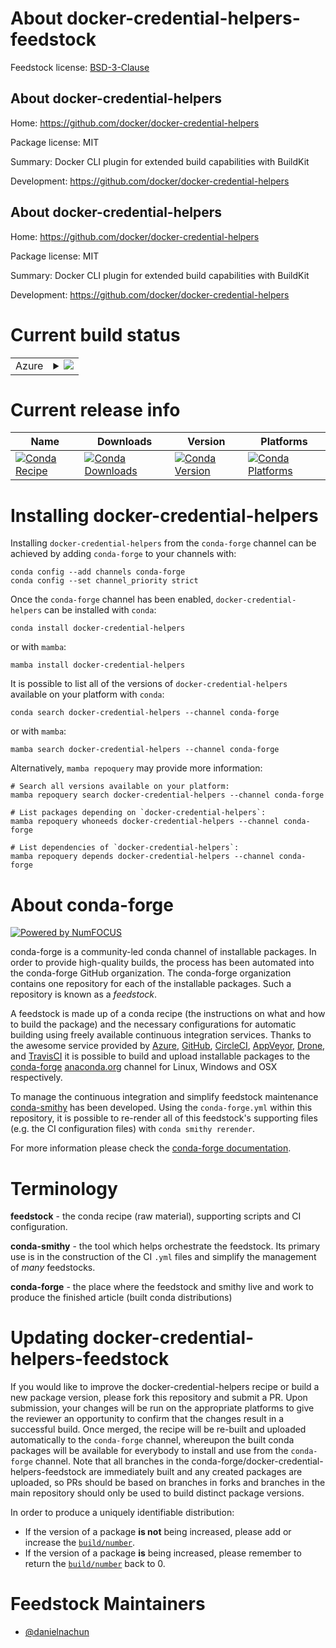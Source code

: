 About docker-credential-helpers-feedstock
=========================================

Feedstock license: [BSD-3-Clause](https://github.com/conda-forge/docker-credential-helpers-feedstock/blob/main/LICENSE.txt)


About docker-credential-helpers
-------------------------------

Home: https://github.com/docker/docker-credential-helpers

Package license: MIT

Summary: Docker CLI plugin for extended build capabilities with BuildKit

Development: https://github.com/docker/docker-credential-helpers

About docker-credential-helpers
-------------------------------

Home: https://github.com/docker/docker-credential-helpers

Package license: MIT

Summary: Docker CLI plugin for extended build capabilities with BuildKit

Development: https://github.com/docker/docker-credential-helpers

Current build status
====================


<table>
    
  <tr>
    <td>Azure</td>
    <td>
      <details>
        <summary>
          <a href="https://dev.azure.com/conda-forge/feedstock-builds/_build/latest?definitionId=23474&branchName=main">
            <img src="https://dev.azure.com/conda-forge/feedstock-builds/_apis/build/status/docker-credential-helpers-feedstock?branchName=main">
          </a>
        </summary>
        <table>
          <thead><tr><th>Variant</th><th>Status</th></tr></thead>
          <tbody><tr>
              <td>linux_64</td>
              <td>
                <a href="https://dev.azure.com/conda-forge/feedstock-builds/_build/latest?definitionId=23474&branchName=main">
                  <img src="https://dev.azure.com/conda-forge/feedstock-builds/_apis/build/status/docker-credential-helpers-feedstock?branchName=main&jobName=linux&configuration=linux%20linux_64_" alt="variant">
                </a>
              </td>
            </tr><tr>
              <td>linux_aarch64</td>
              <td>
                <a href="https://dev.azure.com/conda-forge/feedstock-builds/_build/latest?definitionId=23474&branchName=main">
                  <img src="https://dev.azure.com/conda-forge/feedstock-builds/_apis/build/status/docker-credential-helpers-feedstock?branchName=main&jobName=linux&configuration=linux%20linux_aarch64_" alt="variant">
                </a>
              </td>
            </tr><tr>
              <td>linux_ppc64le</td>
              <td>
                <a href="https://dev.azure.com/conda-forge/feedstock-builds/_build/latest?definitionId=23474&branchName=main">
                  <img src="https://dev.azure.com/conda-forge/feedstock-builds/_apis/build/status/docker-credential-helpers-feedstock?branchName=main&jobName=linux&configuration=linux%20linux_ppc64le_" alt="variant">
                </a>
              </td>
            </tr><tr>
              <td>osx_64</td>
              <td>
                <a href="https://dev.azure.com/conda-forge/feedstock-builds/_build/latest?definitionId=23474&branchName=main">
                  <img src="https://dev.azure.com/conda-forge/feedstock-builds/_apis/build/status/docker-credential-helpers-feedstock?branchName=main&jobName=osx&configuration=osx%20osx_64_" alt="variant">
                </a>
              </td>
            </tr><tr>
              <td>osx_arm64</td>
              <td>
                <a href="https://dev.azure.com/conda-forge/feedstock-builds/_build/latest?definitionId=23474&branchName=main">
                  <img src="https://dev.azure.com/conda-forge/feedstock-builds/_apis/build/status/docker-credential-helpers-feedstock?branchName=main&jobName=osx&configuration=osx%20osx_arm64_" alt="variant">
                </a>
              </td>
            </tr><tr>
              <td>win_64</td>
              <td>
                <a href="https://dev.azure.com/conda-forge/feedstock-builds/_build/latest?definitionId=23474&branchName=main">
                  <img src="https://dev.azure.com/conda-forge/feedstock-builds/_apis/build/status/docker-credential-helpers-feedstock?branchName=main&jobName=win&configuration=win%20win_64_" alt="variant">
                </a>
              </td>
            </tr>
          </tbody>
        </table>
      </details>
    </td>
  </tr>
</table>

Current release info
====================

| Name | Downloads | Version | Platforms |
| --- | --- | --- | --- |
| [![Conda Recipe](https://img.shields.io/badge/recipe-docker--credential--helpers-green.svg)](https://anaconda.org/conda-forge/docker-credential-helpers) | [![Conda Downloads](https://img.shields.io/conda/dn/conda-forge/docker-credential-helpers.svg)](https://anaconda.org/conda-forge/docker-credential-helpers) | [![Conda Version](https://img.shields.io/conda/vn/conda-forge/docker-credential-helpers.svg)](https://anaconda.org/conda-forge/docker-credential-helpers) | [![Conda Platforms](https://img.shields.io/conda/pn/conda-forge/docker-credential-helpers.svg)](https://anaconda.org/conda-forge/docker-credential-helpers) |

Installing docker-credential-helpers
====================================

Installing `docker-credential-helpers` from the `conda-forge` channel can be achieved by adding `conda-forge` to your channels with:

```
conda config --add channels conda-forge
conda config --set channel_priority strict
```

Once the `conda-forge` channel has been enabled, `docker-credential-helpers` can be installed with `conda`:

```
conda install docker-credential-helpers
```

or with `mamba`:

```
mamba install docker-credential-helpers
```

It is possible to list all of the versions of `docker-credential-helpers` available on your platform with `conda`:

```
conda search docker-credential-helpers --channel conda-forge
```

or with `mamba`:

```
mamba search docker-credential-helpers --channel conda-forge
```

Alternatively, `mamba repoquery` may provide more information:

```
# Search all versions available on your platform:
mamba repoquery search docker-credential-helpers --channel conda-forge

# List packages depending on `docker-credential-helpers`:
mamba repoquery whoneeds docker-credential-helpers --channel conda-forge

# List dependencies of `docker-credential-helpers`:
mamba repoquery depends docker-credential-helpers --channel conda-forge
```


About conda-forge
=================

[![Powered by
NumFOCUS](https://img.shields.io/badge/powered%20by-NumFOCUS-orange.svg?style=flat&colorA=E1523D&colorB=007D8A)](https://numfocus.org)

conda-forge is a community-led conda channel of installable packages.
In order to provide high-quality builds, the process has been automated into the
conda-forge GitHub organization. The conda-forge organization contains one repository
for each of the installable packages. Such a repository is known as a *feedstock*.

A feedstock is made up of a conda recipe (the instructions on what and how to build
the package) and the necessary configurations for automatic building using freely
available continuous integration services. Thanks to the awesome service provided by
[Azure](https://azure.microsoft.com/en-us/services/devops/), [GitHub](https://github.com/),
[CircleCI](https://circleci.com/), [AppVeyor](https://www.appveyor.com/),
[Drone](https://cloud.drone.io/welcome), and [TravisCI](https://travis-ci.com/)
it is possible to build and upload installable packages to the
[conda-forge](https://anaconda.org/conda-forge) [anaconda.org](https://anaconda.org/)
channel for Linux, Windows and OSX respectively.

To manage the continuous integration and simplify feedstock maintenance
[conda-smithy](https://github.com/conda-forge/conda-smithy) has been developed.
Using the ``conda-forge.yml`` within this repository, it is possible to re-render all of
this feedstock's supporting files (e.g. the CI configuration files) with ``conda smithy rerender``.

For more information please check the [conda-forge documentation](https://conda-forge.org/docs/).

Terminology
===========

**feedstock** - the conda recipe (raw material), supporting scripts and CI configuration.

**conda-smithy** - the tool which helps orchestrate the feedstock.
                   Its primary use is in the construction of the CI ``.yml`` files
                   and simplify the management of *many* feedstocks.

**conda-forge** - the place where the feedstock and smithy live and work to
                  produce the finished article (built conda distributions)


Updating docker-credential-helpers-feedstock
============================================

If you would like to improve the docker-credential-helpers recipe or build a new
package version, please fork this repository and submit a PR. Upon submission,
your changes will be run on the appropriate platforms to give the reviewer an
opportunity to confirm that the changes result in a successful build. Once
merged, the recipe will be re-built and uploaded automatically to the
`conda-forge` channel, whereupon the built conda packages will be available for
everybody to install and use from the `conda-forge` channel.
Note that all branches in the conda-forge/docker-credential-helpers-feedstock are
immediately built and any created packages are uploaded, so PRs should be based
on branches in forks and branches in the main repository should only be used to
build distinct package versions.

In order to produce a uniquely identifiable distribution:
 * If the version of a package **is not** being increased, please add or increase
   the [``build/number``](https://docs.conda.io/projects/conda-build/en/latest/resources/define-metadata.html#build-number-and-string).
 * If the version of a package **is** being increased, please remember to return
   the [``build/number``](https://docs.conda.io/projects/conda-build/en/latest/resources/define-metadata.html#build-number-and-string)
   back to 0.

Feedstock Maintainers
=====================

* [@danielnachun](https://github.com/danielnachun/)

